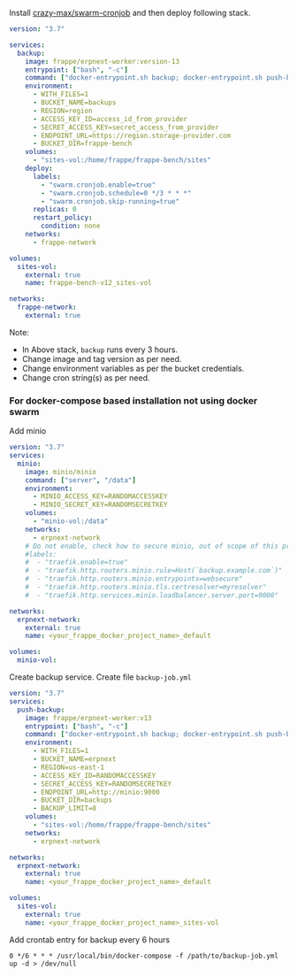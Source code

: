 Install [crazy-max/swarm-cronjob](https://github.com/crazy-max/swarm-cronjob) and then deploy following stack.

```yaml
version: "3.7"

services:
  backup:
    image: frappe/erpnext-worker:version-13
    entrypoint: ["bash", "-c"]
    command: ["docker-entrypoint.sh backup; docker-entrypoint.sh push-backup"]
    environment:
      - WITH_FILES=1
      - BUCKET_NAME=backups
      - REGION=region
      - ACCESS_KEY_ID=access_id_from_provider
      - SECRET_ACCESS_KEY=secret_access_from_provider
      - ENDPOINT_URL=https://region.storage-provider.com
      - BUCKET_DIR=frappe-bench
    volumes:
      - "sites-vol:/home/frappe/frappe-bench/sites"
    deploy:
      labels:
        - "swarm.cronjob.enable=true"
        - "swarm.cronjob.schedule=0 */3 * * *"
        - "swarm.cronjob.skip-running=true"
      replicas: 0
      restart_policy:
        condition: none
    networks:
      - frappe-network

volumes:
  sites-vol:
    external: true
    name: frappe-bench-v12_sites-vol

networks:
  frappe-network:
    external: true

```

Note:
- In Above stack, `backup` runs every 3 hours.
- Change image and tag version as per need.
- Change environment variables as per the bucket credentials.
- Change cron string(s) as per need.

### For docker-compose based installation not using docker swarm

Add minio

```yaml
version: "3.7"
services:
  minio:
    image: minio/minio
    command: ["server", "/data"]
    environment:
      - MINIO_ACCESS_KEY=RANDOMACCESSKEY
      - MINIO_SECRET_KEY=RANDOMSECRETKEY
    volumes:
      - "minio-vol:/data"
    networks:
      - erpnext-network
    # Do not enable, check how to secure minio, out of scope of this project.
    #labels:
    #  - "traefik.enable=true"
    #  - "traefik.http.routers.minio.rule=Host(`backup.example.com`)"
    #  - "traefik.http.routers.minio.entrypoints=websecure"
    #  - "traefik.http.routers.minio.tls.certresolver=myresolver"
    #  - "traefik.http.services.minio.loadbalancer.server.port=9000"

networks:
  erpnext-network:
    external: true
    name: <your_frappe_docker_project_name>_default

volumes:
  minio-vol:
```

Create backup service. Create file `backup-job.yml`

```yaml
version: "3.7"
services:
  push-backup:
    image: frappe/erpnext-worker:v13
    entrypoint: ["bash", "-c"]
    command: ["docker-entrypoint.sh backup; docker-entrypoint.sh push-backup"]
    environment:
      - WITH_FILES=1
      - BUCKET_NAME=erpnext
      - REGION=us-east-1
      - ACCESS_KEY_ID=RANDOMACCESSKEY
      - SECRET_ACCESS_KEY=RANDOMSECRETKEY
      - ENDPOINT_URL=http://minio:9000
      - BUCKET_DIR=backups
      - BACKUP_LIMIT=8
    volumes:
      - "sites-vol:/home/frappe/frappe-bench/sites"
    networks:
      - erpnext-network

networks:
  erpnext-network:
    external: true
    name: <your_frappe_docker_project_name>_default

volumes:
  sites-vol:
    external: true
    name: <your_frappe_docker_project_name>_sites-vol
```

Add crontab entry for backup every 6 hours

```
0 */6 * * * /usr/local/bin/docker-compose -f /path/to/backup-job.yml up -d > /dev/null
```
